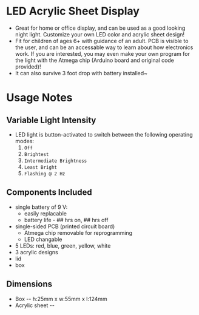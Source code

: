 # LED Acrylic Sheet Display
* Great for home or office display, and can be used as a good looking night light. Customize your own LED color and acrylic sheet design!
* Fit for children of ages 6+ with guidance of an adult. PCB is visible to the user, and can be an accessable way to learn about how electronics work. If you are interested, you may even make your own program for the light with the Atmega chip (Arduino board and original code provided)!
* It can also survive 3 foot drop with battery installed~

# Usage Notes

## Variable Light Intensity
* LED light is button-activated to switch between the following operating modes:
  1. `Off`
  1. `Brightest`
  1. `Intermediate Brightness`
  1. `Least Bright`
  1. `Flashing @ 2 Hz`

## Components Included
* single battery of 9 V:
    + easily replacable
    + battery life - ## hrs on, ## hrs off
* single-sided PCB (printed circuit board)
    + Atmega chip removable for reprogramming
    + LED changable
* 5 LEDs: red, blue, green, yellow, white
* 3 acrylic designs
* lid
* box

## Dimensions
* Box -- h:25mm x w:55mm x l:124mm
* Acrylic sheet --
